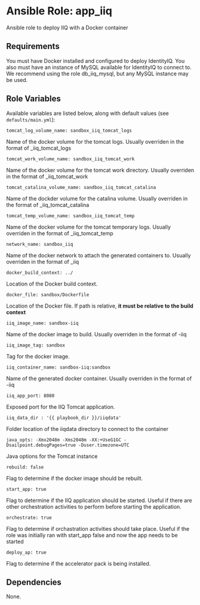 # Ansible Role: app_iiq
Ansible role to deploy IIQ with a Docker container

## Requirements

You must have Docker installed and configured to deploy IdentityIQ.  You also must have an instance of MySQL available for IdentityIQ to connect to.  We recommend using the role db_iiq_mysql, but any MySQL instance may be used.


## Role Variables

Available variables are listed below, along with default values (see `defaults/main.yml`):

    tomcat_log_volume_name: sandbox_iiq_tomcat_logs

Name of the docker volume for the tomcat logs.  Usually overriden in the format of <company name>_iiq_tomcat_logs

    tomcat_work_volume_name: sandbox_iiq_tomcat_work

Name of the docker volume for the tomcat work directory.  Usually overriden in the format of <company name>_iiq_tomcat_work

    tomcat_catalina_volume_name: sandbox_iiq_tomcat_catalina

Name of the dockder volume for the catalina volume.  Usually overriden in the format of <company name>_iiq_tomcat_catalina

    tomcat_temp_volume_name: sandbox_iiq_tomcat_temp

Name of the docker volume for the tomcat temporary logs.  Usually overriden in the format of <company name>_iiq_tomcat_temp

    network_name: sandbox_iiq

Name of the docker network to attach the generated containers to.  Usually overriden in the format of <company name>_iiq

    docker_build_context: ../

Location of the Docker build context.

    docker_file: sandbox/Dockerfile

Location of the Docker file.  If path is relative, **it must be relative to the build context**

    iiq_image_name: sandbox-iiq

Name of the docker image to build.  Usually overriden in the format of <company name>-iiq

    iiq_image_tag: sandbox

Tag for the docker image.

    iiq_container_name: sandbox-iiq:sandbox

Name of the generated docker container.  Usually overriden in the format of <company name>-iiq

    iiq_app_port: 8080

Exposed port for the IIQ Tomcat application.  

    iiq_data_dir : '{{ playbook_dir }}/iiqdata'

Folder location of the iiqdata directory to connect to the container

    java_opts: -Xmx2048m -Xms2048m -XX:+UseG1GC -Dsailpoint.debugPages=true -Duser.timezone=UTC

Java options for the Tomcat instance

    rebuild: false

Flag to determine if the docker image should be rebuilt.

    start_app: true

Flag to determine if the IIQ application should be started.  Useful if there are other orchestration activities to perform before starting the application.

    orchestrate: true

Flag to determine if orchastration activities should take place.  Useful if the role was initially ran with start_app false and now the app needs to be started

    deploy_ap: true 

Flag to determine if the accelerator pack is being installed.  

## Dependencies

None.

